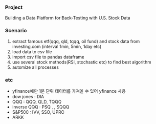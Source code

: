 ### Project
Building a Data Platform for Back-Testing with U.S. Stock Data

### Scenario
1. extract famous etf(qqq, qld, tqqq, oil fund) and stock data from investing.com (interval 1min, 5min, 1day etc)
2. load data to csv file
3. import csv file to pandas dataframe
4. use several stock methods(RSI, stochastic etc) to find best algorithm
5. automize all processes

### etc
- yfinance에만 1분 단위 데이터를 가져올 수 있어 yfinance 사용
- dow jones : DIA
- QQQ : QQQ, QLD, TQQQ
- inverse QQQ : PSQ , , SQQQ
- S&P500 : IVV, SSO, UPRO
- ARKK